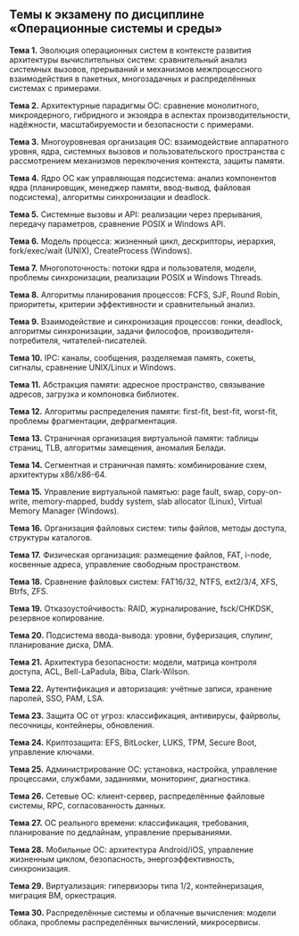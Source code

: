 
## Темы  к экзамену по дисциплине «Операционные системы и среды» 

**Тема 1.** Эволюция операционных систем в контексте развития архитектуры вычислительных систем: сравнительный анализ системных вызовов, прерываний и механизмов межпроцессного взаимодействия в пакетных, многозадачных и распределённых системах с примерами.

**Тема 2.** Архитектурные парадигмы ОС: сравнение монолитного, микроядерного, гибридного и экзоядра в аспектах производительности, надёжности, масштабируемости и безопасности с примерами.

**Тема 3.** Многоуровневая организация ОС: взаимодействие аппаратного уровня, ядра, системных вызовов и пользовательского пространства с рассмотрением механизмов переключения контекста, защиты памяти.

**Тема 4.** Ядро ОС как управляющая подсистема: анализ компонентов ядра (планировщик, менеджер памяти, ввод-вывод, файловая подсистема), алгоритмы синхронизации и deadlock.

**Тема 5.** Системные вызовы и API: реализации через прерывания, передачу параметров, сравнение POSIX и Windows API.

**Тема 6.** Модель процесса: жизненный цикл, дескрипторы, иерархия, fork/exec/wait (UNIX), CreateProcess (Windows).

**Тема 7.** Многопоточность: потоки ядра и пользователя, модели, проблемы синхронизации, реализации POSIX и Windows Threads.

**Тема 8.** Алгоритмы планирования процессов: FCFS, SJF, Round Robin, приоритеты, критерии эффективности и сравнительный анализ.

**Тема 9.** Взаимодействие и синхронизация процессов: гонки, deadlock, алгоритмы синхронизации, задачи философов, производителя-потребителя, читателей-писателей.

**Тема 10.** IPC: каналы, сообщения, разделяемая память, сокеты, сигналы, сравнение UNIX/Linux и Windows.

**Тема 11.** Абстракция памяти: адресное пространство, связывание адресов, загрузка и компоновка библиотек.

**Тема 12.** Алгоритмы распределения памяти: first-fit, best-fit, worst-fit, проблемы фрагментации, дефрагментация.

**Тема 13.** Страничная организация виртуальной памяти: таблицы страниц, TLB, алгоритмы замещения, аномалия Белади.

**Тема 14.** Сегментная и страничная память: комбинирование схем, архитектуры x86/x86-64.

**Тема 15.** Управление виртуальной памятью: page fault, swap, copy-on-write, memory-mapped, buddy system, slab allocator (Linux), Virtual Memory Manager (Windows).

**Тема 16.** Организация файловых систем: типы файлов, методы доступа, структуры каталогов.

**Тема 17.** Физическая организация: размещение файлов, FAT, i-node, косвенные адреса, управление свободным пространством.

**Тема 18.** Сравнение файловых систем: FAT16/32, NTFS, ext2/3/4, XFS, Btrfs, ZFS.

**Тема 19.** Отказоустойчивость: RAID, журналирование, fsck/CHKDSK, резервное копирование.

**Тема 20.** Подсистема ввода-вывода: уровни, буферизация, спулинг, планирование диска, DMA.

**Тема 21.** Архитектура безопасности: модели, матрица контроля доступа, ACL, Bell-LaPadula, Biba, Clark-Wilson.

**Тема 22.** Аутентификация и авторизация: учётные записи, хранение паролей, SSO, PAM, LSA.

**Тема 23.** Защита ОС от угроз: классификация, антивирусы, файрволы, песочницы, контейнеры, обновления.

**Тема 24.** Криптозащита: EFS, BitLocker, LUKS, TPM, Secure Boot, управление ключами.

**Тема 25.** Администрирование ОС: установка, настройка, управление процессами, службами, заданиями, мониторинг, диагностика.

**Тема 26.** Сетевые ОС: клиент-сервер, распределённые файловые системы, RPC, согласованность данных.

**Тема 27.** ОС реального времени: классификация, требования, планирование по дедлайнам, управление прерываниями.

**Тема 28.** Мобильные ОС: архитектура Android/iOS, управление жизненным циклом, безопасность, энергоэффективность, синхронизация.

**Тема 29.** Виртуализация: гипервизоры типа 1/2, контейнеризация, миграция ВМ, оркестрация.

**Тема 30.** Распределённые системы и облачные вычисления: модели облака, проблемы распределённых вычислений, микросервисы.
